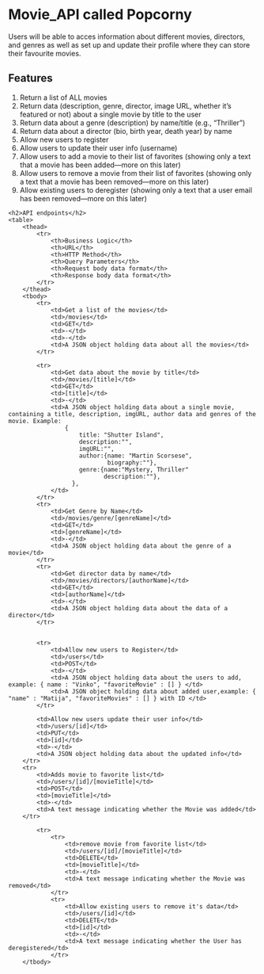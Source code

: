 
   <h1>Movie_API called Popcorny</h1>
   <p>Users will be able to acces information about different movies, directors, and genres as well as set up and update their profile where they can store their favourite movies.</p>
   <h2>Features</h2> 
    <ol>
        <li>Return a list of ALL movies </li>
        <li>Return data (description, genre, director, image URL, whether it’s featured or not) about a single movie by title to the user</li>
        <li>Return data about a genre (description) by name/title (e.g., “Thriller”)</li>
        <li>Return data about a director (bio, birth year, death year) by name</li>
        <li>Allow new users to register</li>
        <li>Allow users to update their user info (username)</li>
        <li>Allow users to add a movie to their list of favorites (showing only a text that a movie has been added—more on this later)</li>
        <li>Allow users to remove a movie from their list of favorites (showing only a text that a movie has been removed—more on this later)</li>
        <li>Allow existing users to deregister (showing only a text that a user email has been removed—more on this later)</li>
    </ol>

    <h2>API endpoints</h2>
    <table>
        <thead> 
            <tr>
                <th>Business Logic</th>
                <th>URL</th>
                <th>HTTP Method</th>
                <th>Query Parameters</th>
                <th>Request body data format</th>
                <th>Response body data format</th>
            </tr>
        </thead>
        <tbody>
            <tr>
                <td>Get a list of the movies</td>       
                <td>/movies</td>
                <td>GET</td> 
                <td>-</td>
                <td>-</td>
                <td>A JSON object holding data about all the movies</td>         
            </tr>

            <tr>
                <td>Get data about the movie by title</td>
                <td>/movies/[title]</td>
                <td>GET</td>
                <td>[title]</td>
                <td>-</td>
                <td>A JSON object holding data about a single movie, containing a title, description, imgURL, author data and genres of the movie. Example:
                    {
                        title: "Shutter Island",
                        description:"",
                        imgURL:"",
                        author:{name: "Martin Scorsese",
                                biography:""},
                        genre:{name:"Mystery, Thriller"
                               description:""},
                      },
                </td>
            </tr>
            <tr>
                <td>Get Genre by Name</td>
                <td>/movies/genre/[genreName]</td>
                <td>GET</td>
                <td>[genreName]</td>
                <td>-</td>
                <td>A JSON object holding data about the genre of a movie</td>
            </tr>
            <tr>  
                <td>Get director data by name</td>
                <td>/movies/directors/[authorName]</td>
                <td>GET</td>
                <td>[authorName]</td>
                <td>-</td>
                <td>A JSON object holding data about the data of a director</td>
            </tr>


            <tr>
                <td>Allow new users to Register</td>
                <td>/users</td>
                <td>POST</td>
                <td>-</td>
                <td>A JSON object holding data about the users to add, example: { name : "Vinko", "favoriteMovie" : [] } </td>
                <td>A JSON object holding data about added user,example: { "name" : "Matija", "favoriteMovies" : [] } with ID </td>
            </tr>

            <td>Allow new users update their user info</td>
            <td>/users/[id]</td>
            <td>PUT</td>
            <td>[id]</td>
            <td>-</td>
            <td>A JSON object holding data about the updated info</td>
        </tr>
        <tr>
            <td>Adds movie to favorite list</td>
            <td>/users/[id]/[movieTitle]</td>
            <td>POST</td>
            <td>[movieTitle]</td>
            <td>-</td>
            <td>A text message indicating whether the Movie was added</td>
        </tr>


 <!----         <tr>
                <td>Add a movie</td>
                <td>/movies</td>
                <td>POST</td>
                <td>A JSON object holding data about the movie to add, structured like:
                    {
                        title: "Shutter Island",
                        description:"",
                        imgURL:"",
                        author:{name: "Martin Scorsese",
                                biography:""},
                        genre:{name:"Mystery, Thriller"
                               description:""},
                      },             
                </td>
                <td>A JSON object holding data about the movie that was added:
                    title: "Shutter Island",
                    description:"",
                    imgURL:"",
                    author:{name: "Martin Scorsese",
                            biography:""},
                    genre:{name:"Mystery, Thriller"
                           description:""},
                  },
                </td>
            </tr>
        --->
            <tr>
                <tr>
                    <td>remove movie from favorite list</td>
                    <td>/users/[id]/[movieTitle]</td>
                    <td>DELETE</td>
                    <td>[movieTitle]</td>
                    <td>-</td>
                    <td>A text message indicating whether the Movie was removed</td>
                </tr>
                <tr>
                    <td>Allow existing users to remove it's data</td>
                    <td>/users/[id]</td>
                    <td>DELETE</td>
                    <td>[id]</td>
                    <td>-</td>
                    <td>A text message indicating whether the User has deregistered</td>
                </tr>
        </tbody>
   </table>
